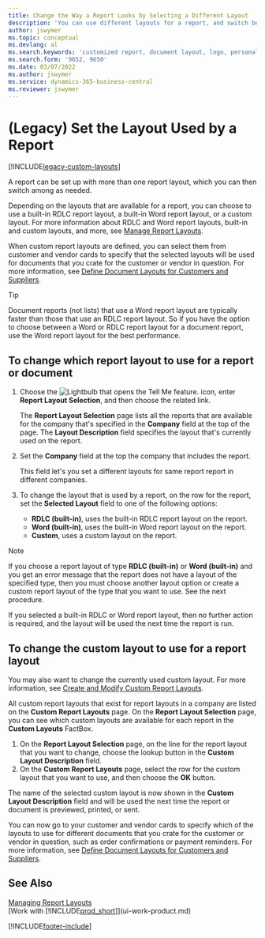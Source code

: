 ```yaml
---
title: Change the Way a Report Looks by Selecting a Different Layout
description: 'You can use different layouts for a report, and switch between layouts to change how a report looks.'
author: jswymer
ms.topic: conceptual
ms.devlang: al
ms.search.keywords: 'customized report, document layout, logo, personalize'
ms.search.form: '9652, 9650'
ms.date: 03/07/2022
ms.author: jswymer
ms.service: dynamics-365-business-central
ms.reviewer: jswymer
---
```

# <a name="legacy-set-the-layout-used-by-a-report"></a>(Legacy) Set the Layout Used by a Report

[!INCLUDE[legacy-custom-layouts](includes/legacy-custom-layouts.md)]

A report can be set up with more than one report layout, which you can then switch among as needed.

Depending on the layouts that are available for a report, you can choose to use a built-in RDLC report layout, a built-in Word report layout, or a custom layout. For more information about RDLC and Word report layouts, built-in and custom layouts, and more, see [Manage Report Layouts](ui-manage-report-layouts.md).

When custom report layouts are defined, you can select them from customer and vendor cards to specify that the selected layouts will be used for documents that you crate for the customer or vendor in question. For more information, see [Define Document Layouts for Customers and Suppliers](ui-define-customer-vendor-document-layouts.md).

> [!TIP]  
> Document reports (not lists) that use a Word report layout are typically faster than those that use an RDLC report layout. So if you have the option to choose between a Word or RDLC report layout for a document report, use the Word report layout for the best performance.

## <a name="to-change-which-report-layout-to-use-for-a-report-or-document"></a>To change which report layout to use for a report or document

1. Choose the ![Lightbulb that opens the Tell Me feature.](media/ui-search/search_small.png "Tell me what you want to do") icon, enter **Report Layout Selection**, and then choose the related link.
  
   The **Report Layout Selection** page lists all the reports that are available for the company that's specified in the **Company** field at the top of the page. The **Layout Description** <!-- **Selected Layout** -->field specifies the layout that's currently used on the report.
2. Set the **Company** field at the top the company that includes the report.

   This field let's you set a different layouts for same report report in different companies.

3. To change the layout that is used by a report, on the row for the report, set the **Selected Layout** field to one of the following options:
   * **RDLC (built-in)**, uses the built-in RDLC report layout on the report.
   * **Word (built-in)**, uses the built-in Word report layout on the report.
   * **Custom**, uses a custom layout on the report.  

> [!NOTE]
> If you choose a report layout of type **RDLC (built-in)** or **Word (built-in)** and you get an error message that the report does not have a layout of the specified type, then you must choose another layout option or create a custom report layout of the type that you want to use. See the next procedure.

If you selected a built-in RDLC or Word report layout, then no further action is required, and the layout will be used the next time the report is run.

## <a name="to-change-the-custom-layout-to-use-for-a-report-layout"></a>To change the custom layout to use for a report layout

You may also want to change the currently used custom layout. For more information, see [Create and Modify Custom Report Layouts](ui-how-create-custom-report-layout.md).

All custom report layouts that exist for report layouts in a company are listed on the **Custom Report Layouts** page. On the **Report Layout Selection** page, you can see which custom layouts are available for each report in the **Custom Layouts** FactBox.

1. On the **Report Layout Selection** page, on the line for the report layout that you want to change, choose the lookup button in the **Custom Layout Description** field.
2. On the **Custom Report Layouts** page, select the row for the custom layout that you want to use, and then choose the **OK** button.

The name of the selected custom layout is now shown in the **Custom Layout Description** field and will be used the next time the report or document is previewed, printed, or sent.

You can now go to your customer and vendor cards to specify which of the layouts to use for different documents that you crate for the customer or vendor in question, such as order confirmations or payment reminders. For more information, see [Define Document Layouts for Customers and Suppliers](ui-define-customer-vendor-document-layouts.md).

## <a name="see-also"></a>See Also
[Managing Report Layouts](ui-manage-report-layouts.md)  
[Work with [!INCLUDE[prod_short](includes/prod_short.md)]](ui-work-product.md)


[!INCLUDE[footer-include](includes/footer-banner.md)]
